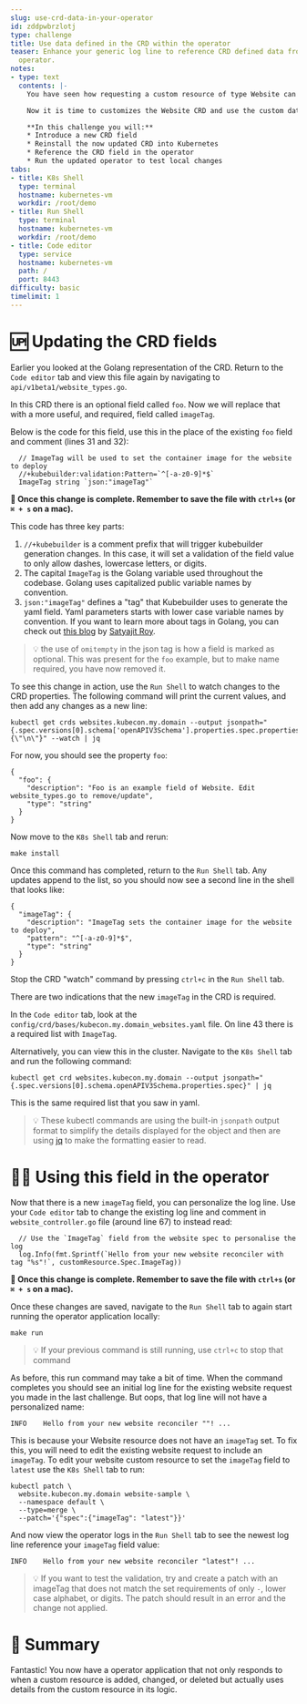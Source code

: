 ```yaml
---
slug: use-crd-data-in-your-operator
id: zddpwbrzlotj
type: challenge
title: Use data defined in the CRD within the operator
teaser: Enhance your generic log line to reference CRD defined data from inside your
  operator.
notes:
- type: text
  contents: |-
    You have seen how requesting a custom resource of type Website can trigger the operator reconcile function.

    Now it is time to customizes the Website CRD and use the custom data as a part of the CRD spec.

    **In this challenge you will:**
    * Introduce a new CRD field
    * Reinstall the now updated CRD into Kubernetes
    * Reference the CRD field in the operator
    * Run the updated operator to test local changes
tabs:
- title: K8s Shell
  type: terminal
  hostname: kubernetes-vm
  workdir: /root/demo
- title: Run Shell
  type: terminal
  hostname: kubernetes-vm
  workdir: /root/demo
- title: Code editor
  type: service
  hostname: kubernetes-vm
  path: /
  port: 8443
difficulty: basic
timelimit: 1
---
```


🆙 Updating the CRD fields
==============

Earlier you looked at the Golang representation of the CRD. Return to the `Code editor` tab and view this file again by navigating to `api/v1beta1/website_types.go`.

In this CRD there is an optional field called `foo`. Now we will replace that with a more useful, and required, field called `imageTag`.

Below is the code for this field, use this in the place of the existing `foo` field and comment (lines 31 and 32):

```
  // ImageTag will be used to set the container image for the website to deploy
  //+kubebuilder:validation:Pattern=`^[-a-z0-9]*$`
  ImageTag string `json:"imageTag"`
```

**💾 Once this change is complete. Remember to save the file with `ctrl+s` (or `⌘ + s` on a mac).**

This code has three key parts:

1. `//+kubebuilder` is a comment prefix that will trigger kubebuilder generation changes. In this case, it will set a validation of the field value to only allow dashes, lowercase letters, or digits.
2. The capital `ImageTag` is the Golang variable used throughout the codebase. Golang uses capitalized public variable names by convention.
3. `json:"imageTag"` defines a "tag" that Kubebuilder uses to generate the yaml field. Yaml parameters starts with lower case variable names by convention. If you want to learn more about tags in Golang, you can check out [this blog](https://towardsdev.com/golang-struct-tags-explained-ccb589dcbb98) by [Satyajit Roy](https://mobile.twitter.com/__initialized__).

> 💡 the use of `omitempty` in the json tag is how a field is marked as optional. This was present for the `foo` example, but to make name required, you have now removed it.

To see this change in action, use the `Run Shell` to watch changes to the CRD properties. The following command will print the current values, and then add any changes as a new line:

```
kubectl get crds websites.kubecon.my.domain --output jsonpath="{.spec.versions[0].schema['openAPIV3Schema'].properties.spec.properties}{\"\n\"}" --watch | jq
```

For now, you should see the property `foo`:

```
{
  "foo": {
    "description": "Foo is an example field of Website. Edit website_types.go to remove/update",
    "type": "string"
  }
}
```

Now move to the `K8s Shell` tab and rerun:

```
make install
```
Once this command has completed, return to the `Run Shell` tab. Any updates append to the list, so you should now see a second line in the shell that looks like:

```
{
  "imageTag": {
    "description": "ImageTag sets the container image for the website to deploy",
    "pattern": "^[-a-z0-9]*$",
    "type": "string"
  }
}
```

Stop the CRD "watch" command by pressing `ctrl+c` in the `Run Shell` tab.

There are two indications that the new `imageTag` in the CRD is required.

In the `Code editor` tab, look at the `config/crd/bases/kubecon.my.domain_websites.yaml` file. On line 43 there is a required list with `ImageTag`.

Alternatively, you can view this in the cluster. Navigate to the `K8s Shell` tab and run the following command:

```
kubectl get crd websites.kubecon.my.domain --output jsonpath="{.spec.versions[0].schema.openAPIV3Schema.properties.spec}" | jq
```

This is the same required list that you saw in yaml.

> 💡 These kubectl commands are using the built-in `jsonpath` output format to simplify the details displayed for the object and then are using [jq](https://stedolan.github.io/jq/) to make the formatting easier to read.



👯‍♂️ Using this field in the operator
==============

Now that there is a new `imageTag` field, you can personalize the log line. Use your `Code editor` tab to change the existing log line and comment in `website_controller.go` file (around line 67) to instead read:

```
  // Use the `ImageTag` field from the website spec to personalise the log
  log.Info(fmt.Sprintf(`Hello from your new website reconciler with tag "%s"!`, customResource.Spec.ImageTag))
```

**💾 Once this change is complete. Remember to save the file with `ctrl+s` (or `⌘ + s` on a mac).**

Once these changes are saved, navigate to the `Run Shell` tab to again start running the operator application locally:

```
make run
```

> 💡 If your previous command is still running, use `ctrl+c` to stop that command

As before, this run command may take a bit of time. When the command completes you should see an initial log line for the existing website request you made in the last challenge. But oops, that log line will not have a personalized name:

```
INFO    Hello from your new website reconciler ""! ...
```

This is because your Website resource does not have an `imageTag` set. To fix this, you will need to edit the existing website request to include an `imageTag`. To edit your website custom resource to set the `imageTag` field to `latest` use the `K8s Shell` tab to run:

```
kubectl patch \
  website.kubecon.my.domain website-sample \
  --namespace default \
  --type=merge \
  --patch='{"spec":{"imageTag": "latest"}}'
```

And now view the operator logs in the `Run Shell` tab to see the newest log line reference your `imageTag` field value:

```
INFO    Hello from your new website reconciler "latest"! ...
```

> 💡 If you want to test the validation, try and create a patch with an imageTag that does not match the set requirements of only `-`, lower case alphabet, or digits. The patch should result in an error and the change not applied.

📕 Summary
==============

Fantastic! You now have a operator application that not only responds to when a custom resource is added, changed, or deleted but actually uses details from the custom resource in its logic.
